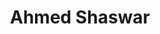 ---
id: 2
title: "Ahmed Shaswar"
description: "Created a website for Ahmed Shaswar company. This was my first go at creating a JAMstack website. I used Gridsome and Vuetify for the front-end and Prismic for the backend."
website_image: "../../assets/images/ahmed_shaswar.png"
stack:
- image: "../../assets/images/gridsome.svg"
- image: "../../assets/images/vuetify.svg"
- image: "../../assets/images/prismic.svg"
links:
- link: "https://ahmedshaswar.com"
  image: "../../assets/images/open_website.svg"
---